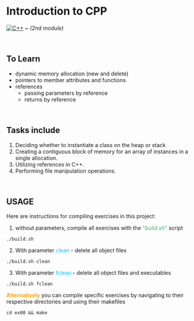 # Introduction to CPP

[![C++](https://skillicons.dev/icons?i=cpp)](https://skillicons.dev) ~ *(2nd module)*   



<br/>

## To Learn

- dynamic memory allocation (new and delete)
- pointers to member attributes and functions
- references
	- passing parameters by reference
	- returns by reference

<br/>

## Tasks include

1. Deciding whether to instantiate a class on the heap or stack
2. Creating a contiguous block of memory for an array of instances in a single allocation.
3. Utilizing references in C++.
4. Performing file manipulation operations.

<br/>

## USAGE

Here are instructions for compiling exercises in this project:

1. without parameters, compile all exercises with the <span style="color:MediumSeaGreen">"*build.sh*"</span> script
```console
./build.sh
```
2. With parameter <span style="color:DeepSkyblue">clean</span> - delete all object files
```console
./build.sh clean
```
3. With parameter <span style="color:DeepSkyblue">fclean</span> - delete all object files and executables
```console
./build.sh fclean
```

<span style="color:orange">__Alternatively__ </span>you can compile specific exercises by navigating to their respective directories and using their makefiles
```console
cd ex00 && make